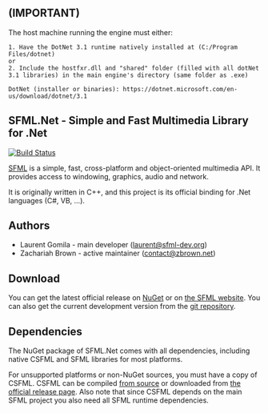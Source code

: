 ## (IMPORTANT) 

The host machine running the engine must either:

    1. Have the DotNet 3.1 runtime natively installed at (C:/Program Files/dotnet)
    or
    2. Include the hostfxr.dll and "shared" folder (filled with all dotNet 3.1 libraries) in the main engine's directory (same folder as .exe)
    
    DotNet (installer or binaries): https://dotnet.microsoft.com/en-us/download/dotnet/3.1

## SFML.Net - Simple and Fast Multimedia Library for .Net

[![Build Status](https://travis-ci.org/SFML/SFML.Net.svg?branch=master)](https://travis-ci.org/SFML/SFML.Net)

[SFML](https://www.sfml-dev.org) is a simple, fast, cross-platform and object-oriented multimedia API. It provides access to windowing,
graphics, audio and network.

It is originally written in C++, and this project is its official binding for .Net languages (C#, VB, ...).

## Authors

* Laurent Gomila - main developer (laurent@sfml-dev.org)
* Zachariah Brown - active maintainer (contact@zbrown.net)

## Download

You can get the latest official release on [NuGet](https://www.nuget.org/packages/SFML.Net/) or on [the
SFML website](https://www.sfml-dev.org/download/sfml.net).
You can also get the current development version from the [git repository](https://github.com/SFML/SFML.Net).

## Dependencies

The NuGet package of SFML.Net comes with all dependencies, including native CSFML
and SFML libraries for most platforms.

For unsupported platforms or non-NuGet sources, you must have a copy of CSFML. CSFML can be compiled [from
source](https://github.com/SFML/CSFML/) or downloaded from [the official release
page](https://www.sfml-dev.org/download/csfml/). Also note that since CSFML depends on
the main SFML project you also need all SFML runtime dependencies.
